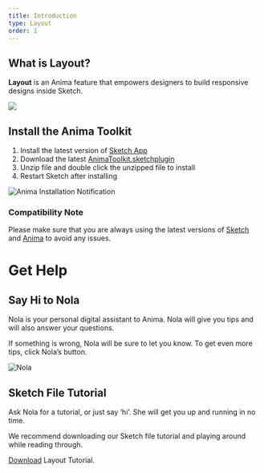 ```yaml
---
title: Introduction
type: Layout
order: 1
---
```


## What is Layout?

 **Layout** is an Anima feature that empowers designers to build responsive designs inside Sketch.

![](http://f.cl.ly/items/1P1a012K3B1M2M2F0c2Z/[b62ef0754adc9d101123dd6e6ee9c607]_Layout%20Email.gif)

## Install the Anima Toolkit

1. Install the latest version of [Sketch App](https://www.sketchapp.com/updates/)
2. Download the latest [AnimaToolkit.sketchplugin](https://www.animaapp.com/changelog)
3. Unzip file and double click the unzipped file to install
4. Restart Sketch after installing

![Anima Installation Notification](http://f.cl.ly/items/3X0d3j0W222x2M3G2823/AnimaToolkit%203.0.png)

### Compatibility Note

Please make sure that you are always using the latest versions of [Sketch](https://www.sketchapp.com/updates/) and [Anima](https://www.animaapp.com/changelog) to avoid any issues.

# Get Help

## Say Hi to Nola

Nola is your personal digital assistant to Anima. Nola will give you tips and will also answer your questions.

If something is wrong, Nola will be sure to let you know. To get even more tips, click Nola’s button.

![Nola](https://cdn-images-1.medium.com/max/1600/1*hMPd18dWc0vhcw4z9sqSYQ.gif)

## Sketch File Tutorial

Ask Nola for a tutorial, or just say ‘hi’. She will get you up and running in no time.

We recommend downloading our Sketch file tutorial and playing around while reading through.

[Download](https://www.dropbox.com/s/fc3ditlxzrbood6/Layout-Tutorial.sketch?dl=0) Layout Tutorial.
